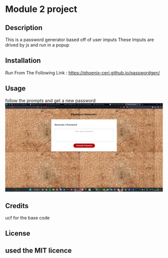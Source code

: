 # Module 2 project
## Description
This is a password generator based off of user imputs 
These Imputs are drived by js and run in a popup
## Installation
Run From The Following Link :
https://phoenix-ceri.github.io/passwordgen/
## Usage
follow the prompts and get a new password
![screenshot of website](./images/screen.png)

## Credits

ucf for the base code

## License

used the MIT licence
---
